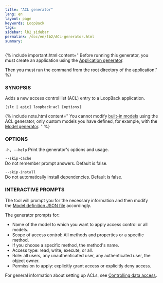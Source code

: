 ```yaml
---
title: "ACL generator"
lang: en
layout: page
keywords: LoopBack
tags:
sidebar: lb2_sidebar
permalink: /doc/en/lb2/ACL-generator.html
summary:
---
```


{% include important.html content="
Before running this generator, you must create an application using the [Application generator](Application-generator.html).

Then you must run the command from the root directory of the application."
%}

### SYNOPSIS

Adds a new access control list (ACL) entry to a LoopBack application.

```shell
[slc | apic] loopback:acl [options]
```

{% include note.html content="
You cannot modify [built-in models](Using-built-in-models.html) using the ACL generator, only custom models you have defined, for example, with the [Model generator](Model-generator.html).
" %}

### OPTIONS

`-h, --help`
Print the generator's options and usage.

`--skip-cache`  
Do not remember prompt answers. Default is false.

`--skip-install`  
Do not automatically install dependencies. Default is false.

### INTERACTIVE PROMPTS

The tool will prompt you for the necessary information and then modify the [Model definition JSON file](Model-definition-JSON-file.html) accordingly.

The generator prompts for:

*   Name of the model to which you want to apply access control or all models.
*   Scope of access control: All methods and properties or a specific method.
*   If you choose a specific method, the method's name.
*   Access type: read, write, execute, or all.
*   Role: all users, any unauthenticated user, any authenticated user, the object owner.
*   Permission to apply: explicitly grant access or explicitly deny access.

For general information about setting up ACLs, see [Controlling data access](Controlling-data-access.html).
